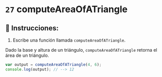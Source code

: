 # `27` computeAreaOfATriangle

## 📝 Instrucciones:

1. Escribe una función llamada `computeAreaOfATriangle`.

Dado la base y altura de un triángulo,  `computeAreaOfATriangle` retorna el área de un triángulo.

```Javascript
var output = computeAreaOfATriangle(4, 6);
console.log(output); // --> 12
```